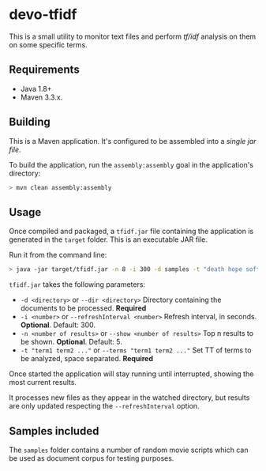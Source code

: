 # devo-tfidf

This is a small utility to monitor text files and perform _tf/idf_ analysis on them on some specific terms.

## Requirements

 - Java 1.8+
 - Maven 3.3.x.

## Building

This is a Maven application. It's configured to be assembled into a _single jar file_.

To build the application, run the `assembly:assembly` goal in the application's directory:

```bash
> mvn clean assembly:assembly
```

## Usage

Once compiled and packaged, a `tfidf.jar` file containing the application is generated in the `target` folder. This is an executable JAR file.

Run it from the command line:

```bash
> java -jar target/tfidf.jar -n 8 -i 300 -d samples -t "death hope software"
```

`tfidf.jar` takes the following parameters:

  - `-d <directory>` or `--dir <directory>`
      Directory containing the documents to be processed. **Required**
  - `-i <number>` or `--refreshInterval <number>`
      Refresh interval, in seconds. **Optional**. Default: 300.
  - `-n <number of results>` or `--show <number of results>`
      Top n results to be shown. **Optional**. Default: 5.
  - `-t "term1 term2 ..."` or `--terms "term1 term2 ..."`
      Set TT of terms to be analyzed, space separated. **Required**

Once started the application will stay running until interrupted, showing the most current results.

It processes new files as they appear in the watched directory, but results are only updated respecting the `--refreshInterval` option.

## Samples included

The `samples` folder contains a number of random movie scripts which can be used as document corpus for testing purposes.
